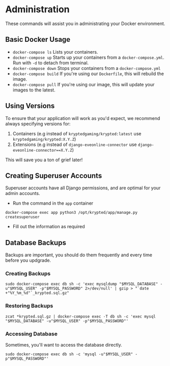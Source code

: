 # Administration
These commands will assist you in administrating your Docker environment.

## Basic Docker Usage
* `docker-compose ls` Lists your containers.
* `docker-compose up` Starts up your containers from a `docker-compose.yml`. Run with `-d` to detach from terminal.
* `docker-compose down` Stops your containers from a `docker-compose.yml`
* `docker-compose build` If you're using our `Dockerfile`, this will rebuild the image.
* `docker-compose pull` If you're using our image, this will update your images to the latest. 

## Using Versions 
To ensure that your application will work as you'd expect, we recommend always specifying versions for:

1. Containers (e.g instead of `kryptedgaming/krypted:latest` use `kryptedgaming/krypted:X.Y.Z`)
2. Extensions (e.g instead of `django-eveonline-connector` use `django-eveonline-connector==X.Y.Z`)

This will save you a ton of grief later!


## Creating Superuser Accounts
Superuser accounts have all Django permissions, and are optimal for your admin accounts. 

* Run the command in the `app` container
```
docker-compose exec app python3 /opt/krypted/app/manage.py createsuperuser
```
* Fill out the information as required

## Database Backups
Backups are important, you should do them frequently and every time before you updgrade. 
### Creating Backups
```
sudo docker-compose exec db sh -c 'exec mysqldump "$MYSQL_DATABASE" -u"$MYSQL_USER" -p"$MYSQL_PASSWORD" 2>/dev/null' | gzip > "`date +"%Y_%m_%d"`_krypted.sql.gz"
```
### Restoring Backups
```
zcat *krypted.sql.gz | docker-compose exec -T db sh -c 'exec mysql "$MYSQL_DATABASE" -u"$MYSQL_USER" -p"$MYSQL_PASSWORD"'
```

### Accessing Database
Sometimes, you'll want to access the database directly. 
```
sudo docker-compose exec db sh -c 'mysql -u"$MYSQL_USER" -p"$MYSQL_PASSWORD"'
```